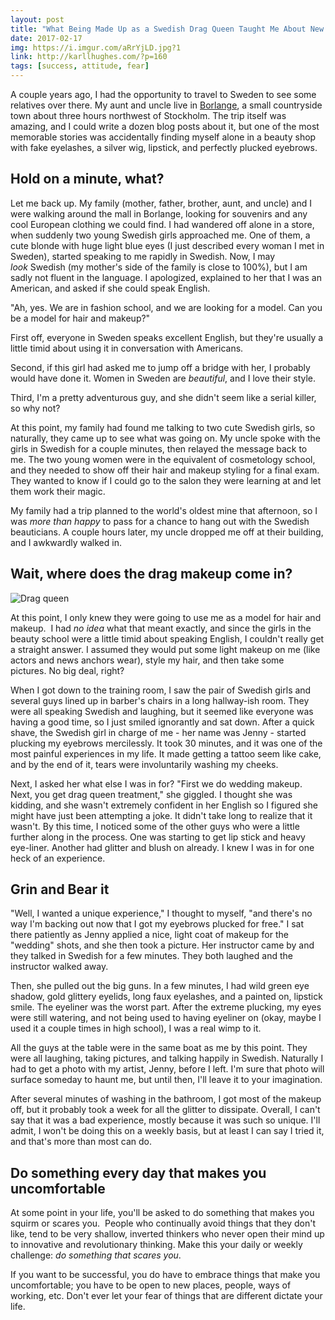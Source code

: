 ```yaml
---
layout: post
title: "What Being Made Up as a Swedish Drag Queen Taught Me About New Experiences"
date: 2017-02-17
img: https://i.imgur.com/aRrYjLD.jpg?1
link: http://karllhughes.com/?p=160
tags: [success, attitude, fear]
---
```

A couple years ago, I had the opportunity to travel to Sweden to see some relatives over there. My aunt and uncle live in [Borlange](http://en.wikipedia.org/wiki/Borl%C3%A4nge), a small countryside town about three hours northwest of Stockholm. The trip itself was amazing, and I could write a dozen blog posts about it, but one of the most memorable stories was accidentally finding myself alone in a beauty shop with fake eyelashes, a silver wig, lipstick, and perfectly plucked eyebrows.

## Hold on a minute, what?

Let me back up. My family (mother, father, brother, aunt, and uncle) and I were walking around the mall in Borlange, looking for souvenirs and any cool European clothing we could find. I had wandered off alone in a store, when suddenly two young Swedish girls approached me. One of them, a cute blonde with huge light blue eyes (I just described every woman I met in Sweden), started speaking to me rapidly in Swedish. Now, I may _look_ Swedish (my mother's side of the family is close to 100%), but I am sadly not fluent in the language. I apologized, explained to her that I was an American, and asked if she could speak English.

"Ah, yes. We are in fashion school, and we are looking for a model. Can you be a model for hair and makeup?"

First off, everyone in Sweden speaks excellent English, but they're usually a little timid about using it in conversation with Americans.

Second, if this girl had asked me to jump off a bridge with her, I probably would have done it. Women in Sweden are _beautiful_, and I love their style.

Third, I'm a pretty adventurous guy, and she didn't seem like a serial killer, so why not?

At this point, my family had found me talking to two cute Swedish girls, so naturally, they came up to see what was going on. My uncle spoke with the girls in Swedish for a couple minutes, then relayed the message back to me. The two young women were in the equivalent of cosmetology school, and they needed to show off their hair and makeup styling for a final exam. They wanted to know if I could go to the salon they were learning at and let them work their magic.

My family had a trip planned to the world's oldest mine that afternoon, so I was _more than happy_ to pass for a chance to hang out with the Swedish beauticians. A couple hours later, my uncle dropped me off at their building, and I awkwardly walked in.

## Wait, where does the drag makeup come in?

![Drag queen](http://farm1.staticflickr.com/174/390246623_f040e82746.jpg)

At this point, I only knew they were going to use me as a model for hair and makeup.  I had _no idea_ what that meant exactly, and since the girls in the beauty school were a little timid about speaking English, I couldn't really get a straight answer. I assumed they would put some light makeup on me (like actors and news anchors wear), style my hair, and then take some pictures. No big deal, right?

When I got down to the training room, I saw the pair of Swedish girls and several guys lined up in barber's chairs in a long hallway-ish room. They were all speaking Swedish and laughing, but it seemed like everyone was having a good time, so I just smiled ignorantly and sat down. After a quick shave, the Swedish girl in charge of me - her name was Jenny - started plucking my eyebrows mercilessly. It took 30 minutes, and it was one of the most painful experiences in my life. It made getting a tattoo seem like cake, and by the end of it, tears were involuntarily washing my cheeks.

Next, I asked her what else I was in for? "First we do wedding makeup. Next, you get drag queen treatment," she giggled. I thought she was kidding, and she wasn't extremely confident in her English so I figured she might have just been attempting a joke. It didn't take long to realize that it wasn't. By this time, I noticed some of the other guys who were a little further along in the process. One was starting to get lip stick and heavy eye-liner. Another had glitter and blush on already. I knew I was in for one heck of an experience.

## Grin and Bear it

"Well, I wanted a unique experience," I thought to myself, "and there's no way I'm backing out now that I got my eyebrows plucked for free." I sat there patiently as Jenny applied a nice, light coat of makeup for the "wedding" shots, and she then took a picture. Her instructor came by and they talked in Swedish for a few minutes. They both laughed and the instructor walked away.

Then, she pulled out the big guns. In a few minutes, I had wild green eye shadow, gold glittery eyelids, long faux eyelashes, and a painted on, lipstick smile. The eyeliner was the worst part. After the extreme plucking, my eyes were still watering, and not being used to having eyeliner on (okay, maybe I used it a couple times in high school), I was a real wimp to it.

All the guys at the table were in the same boat as me by this point. They were all laughing, taking pictures, and talking happily in Swedish. Naturally I had to get a photo with my artist, Jenny, before I left. I'm sure that photo will surface someday to haunt me, but until then, I'll leave it to your imagination.

After several minutes of washing in the bathroom, I got most of the makeup off, but it probably took a week for all the glitter to dissipate. Overall, I can't say that it was a bad experience, mostly because it was such so unique. I'll admit, I won't be doing this on a weekly basis, but at least I can say I tried it, and that's more than most can do.

## Do something every day that makes you uncomfortable

At some point in your life, you'll be asked to do something that makes you squirm or scares you.  People who continually avoid things that they don't like, tend to be very shallow, inverted thinkers who never open their mind up to innovative and revolutionary thinking. Make this your daily or weekly challenge: _do something that scares you_.

If you want to be successful, you do have to embrace things that make you uncomfortable; you have to be open to new places, people, ways of working, etc. Don't ever let your fear of things that are different dictate your life.

